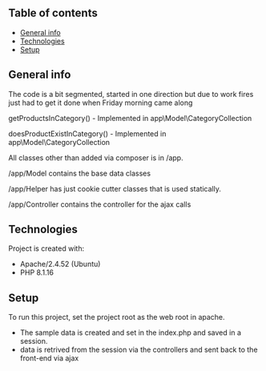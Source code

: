 ## Table of contents
* [General info](#general-info)
* [Technologies](#technologies)
* [Setup](#setup)

## General info
The code is a bit segmented, started in one direction but due to work fires just had to get it done when Friday morning came along 


getProductsInCategory() - Implemented in app\Model\CategoryCollection

doesProductExistInCategory()  - Implemented in app\Model\CategoryCollection

All classes other than added via composer is in /app.

/app/Model contains the base data classes

/app/Helper has just cookie cutter classes that is used statically.

/app/Controller contains the controller for the ajax calls

## Technologies
Project is created with:
* Apache/2.4.52 (Ubuntu)
* PHP 8.1.16

## Setup
To run this project, set the project root as the web root in apache.
* The sample data is created and set in the index.php and saved in a session.
* data is retrived from the session via the controllers and sent back to the front-end via ajax 
